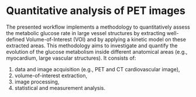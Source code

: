 # Quantitative analysis of PET images
The presented workflow implements a methodology to quantitatively assess the metabolic glucose rate in large vessel structures by extracting well-defined Volume-of-Interest (VOI) and by applying a kinetic model on these extracted areas. 
This methodology aims to investigate and quantify the evolution of the glucose metabolism inside different anatomical areas (e.g., myocardium, large vascular structures). It consists of: 
1. data and image acquisition (e.g., PET and CT cardiovascular image),
2. volume-of-interest extraction,
3. image processing,
4. statistical and measurement analysis.


